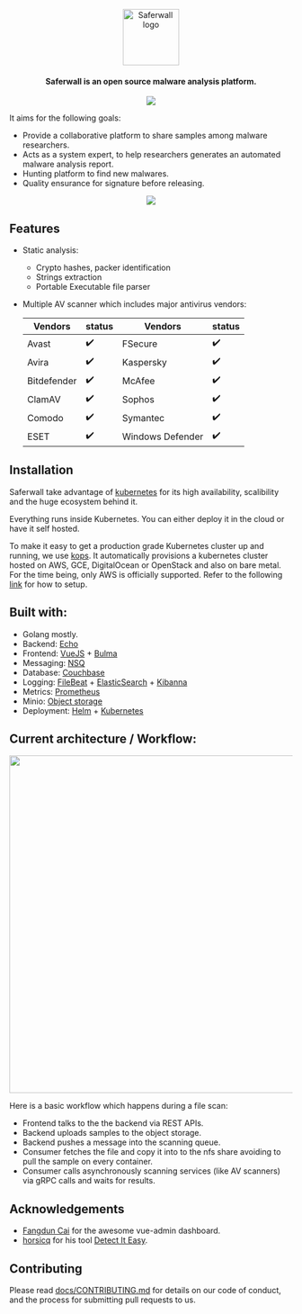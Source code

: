 <p align="center"><a href="https://saferwall.com" target="_blank" rel="noopener noreferrer"><img width="100" src="https://i.imgur.com/zjCOKPo.png" alt="Saferwall logo"></a></p>
<h4 align="center">Saferwall is an open source malware analysis platform</a>.</h4>

<p align="center"> 
  <a href="https://gitter.im/saferwall/community"><img src="https://img.shields.io/gitter/room/saferwall/community?style=flat-square"></a>
</p>

It aims for the following goals:
- Provide a collaborative platform to share samples among malware researchers.
- Acts as a system expert, to help researchers generates an automated malware analysis report.
- Hunting platform to find new malwares.
- Quality ensurance for signature before releasing.

<p align="center"><img src="https://i.imgur.com/lYv1B4S.png" width="auto" height="auto"></p>

## Features

- Static analysis:
    - Crypto hashes, packer identification
    - Strings extraction
    - Portable Executable file parser
- Multiple AV scanner which includes major antivirus vendors:

    Vendors | status | Vendors | status
    --- | --- | --- | ---
    Avast | :heavy_check_mark: | FSecure | :heavy_check_mark: 
    Avira | :heavy_check_mark: | Kaspersky | :heavy_check_mark: 
    Bitdefender | :heavy_check_mark: | McAfee | :heavy_check_mark: 
    ClamAV | :heavy_check_mark: | Sophos | :heavy_check_mark: 
    Comodo | :heavy_check_mark: | Symantec | :heavy_check_mark: 
    ESET | :heavy_check_mark: | Windows Defender | :heavy_check_mark: 

## Installation

Saferwall take advantage of [kubernetes](https://kubernetes.io/) for its high availability, scalibility and the huge ecosystem behind it. 

Everything runs inside Kubernetes. You can either deploy it in the cloud or have it self hosted.

To make it easy to get a production grade Kubernetes cluster up and running, we use [kops](https://github.com/kubernetes/kops). It automatically provisions a kubernetes cluster hosted on AWS, GCE, DigitalOcean or OpenStack and also on bare metal. For the time being, only AWS is officially supported. Refer to the following [link](https://github.com/saferwall/saferwall/blob/master/docs/BUILDING.md) for how to setup.

## Built with:

- Golang mostly.
- Backend: [Echo](https://echo.labstack.com/)
- Frontend: [VueJS](https://vuejs.org/) + [Bulma](https://bulma.io/)
- Messaging: [NSQ](https://nsq.io/)
- Database: [Couchbase](https://www.couchbase.com/)
- Logging: [FileBeat](https://www.elastic.co/beats/filebeat) + [ElasticSearch](https://www.elastic.co/) + [Kibanna](https://www.elastic.co/)
- Metrics: [Prometheus](https://prometheus.io/)
- Minio: [Object storage](https://min.io/)
- Deployment: [Helm](https://helm.sh/) + [Kubernetes](https://kubernetes.io/)

## Current architecture / Workflow:

<p align="center"><img src="https://i.imgur.com/W0qXb5y.png" width="600px" height="auto"></p>

Here is a basic workflow which happens during a file scan:
- Frontend talks to the the backend via REST APIs.
- Backend uploads samples to the object storage.
- Backend pushes a message into the scanning queue.
- Consumer fetches the file and copy it into to the nfs share avoiding to pull the sample on every container.
- Consumer calls asynchronously scanning services (like AV scanners) via gRPC calls and waits for results.

## Acknowledgements

- [Fangdun Cai](https://github.com/fundon) for the awesome vue-admin dashboard.
- [horsicq](https://github.com/horsicq) for his tool [Detect It Easy](https://github.com/horsicq/Detect-It-Easy).

## Contributing

Please read [docs/CONTRIBUTING.md](docs/CONTRIBUTING.md) for details on our code of conduct, and the process for submitting pull requests to us.
